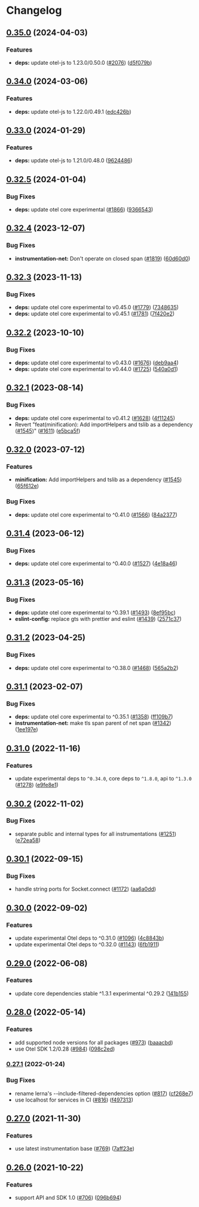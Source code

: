 # Changelog

## [0.35.0](https://github.com/open-telemetry/opentelemetry-js-contrib/compare/instrumentation-net-v0.34.0...instrumentation-net-v0.35.0) (2024-04-03)


### Features

* **deps:** update otel-js to 1.23.0/0.50.0 ([#2076](https://github.com/open-telemetry/opentelemetry-js-contrib/issues/2076)) ([d5f079b](https://github.com/open-telemetry/opentelemetry-js-contrib/commit/d5f079b3992395dcfb3b791c9fdaeefd6d6526f8))

## [0.34.0](https://github.com/open-telemetry/opentelemetry-js-contrib/compare/instrumentation-net-v0.33.0...instrumentation-net-v0.34.0) (2024-03-06)


### Features

* **deps:** update otel-js to 1.22.0/0.49.1 ([edc426b](https://github.com/open-telemetry/opentelemetry-js-contrib/commit/edc426b348bc5f45ff6816bcd5ea7473251a05df))

## [0.33.0](https://github.com/open-telemetry/opentelemetry-js-contrib/compare/instrumentation-net-v0.32.5...instrumentation-net-v0.33.0) (2024-01-29)


### Features

* **deps:** update otel-js to 1.21.0/0.48.0 ([9624486](https://github.com/open-telemetry/opentelemetry-js-contrib/commit/96244869d0fe22e6006fa6ef5e54839e06afb99d))

## [0.32.5](https://github.com/open-telemetry/opentelemetry-js-contrib/compare/instrumentation-net-v0.32.4...instrumentation-net-v0.32.5) (2024-01-04)


### Bug Fixes

* **deps:** update otel core experimental ([#1866](https://github.com/open-telemetry/opentelemetry-js-contrib/issues/1866)) ([9366543](https://github.com/open-telemetry/opentelemetry-js-contrib/commit/9366543f5572e1e976ce176ddeb0b438f6c16c45))

## [0.32.4](https://github.com/open-telemetry/opentelemetry-js-contrib/compare/instrumentation-net-v0.32.3...instrumentation-net-v0.32.4) (2023-12-07)


### Bug Fixes

* **instrumentation-net:** Don't operate on closed span ([#1819](https://github.com/open-telemetry/opentelemetry-js-contrib/issues/1819)) ([60d60d0](https://github.com/open-telemetry/opentelemetry-js-contrib/commit/60d60d0be27f625819d9c4138488fb4d4c0a6b45))

## [0.32.3](https://github.com/open-telemetry/opentelemetry-js-contrib/compare/instrumentation-net-v0.32.2...instrumentation-net-v0.32.3) (2023-11-13)


### Bug Fixes

* **deps:** update otel core experimental to v0.45.0 ([#1779](https://github.com/open-telemetry/opentelemetry-js-contrib/issues/1779)) ([7348635](https://github.com/open-telemetry/opentelemetry-js-contrib/commit/734863562c25cd0497aa3f51eccb2bf8bbd5e711))
* **deps:** update otel core experimental to v0.45.1 ([#1781](https://github.com/open-telemetry/opentelemetry-js-contrib/issues/1781)) ([7f420e2](https://github.com/open-telemetry/opentelemetry-js-contrib/commit/7f420e25a8d396c83fd38101088434210705e365))

## [0.32.2](https://github.com/open-telemetry/opentelemetry-js-contrib/compare/instrumentation-net-v0.32.1...instrumentation-net-v0.32.2) (2023-10-10)


### Bug Fixes

* **deps:** update otel core experimental to v0.43.0 ([#1676](https://github.com/open-telemetry/opentelemetry-js-contrib/issues/1676)) ([deb9aa4](https://github.com/open-telemetry/opentelemetry-js-contrib/commit/deb9aa441dc7d2b0fd5ec11b41c934a1e93134fd))
* **deps:** update otel core experimental to v0.44.0 ([#1725](https://github.com/open-telemetry/opentelemetry-js-contrib/issues/1725)) ([540a0d1](https://github.com/open-telemetry/opentelemetry-js-contrib/commit/540a0d1ff5641522abba560d59a298084f786630))

## [0.32.1](https://github.com/open-telemetry/opentelemetry-js-contrib/compare/instrumentation-net-v0.32.0...instrumentation-net-v0.32.1) (2023-08-14)


### Bug Fixes

* **deps:** update otel core experimental to v0.41.2 ([#1628](https://github.com/open-telemetry/opentelemetry-js-contrib/issues/1628)) ([4f11245](https://github.com/open-telemetry/opentelemetry-js-contrib/commit/4f1124524aee565c3cfbf3975aa5d3d039377621))
* Revert "feat(minification): Add importHelpers and tslib as a dependency ([#1545](https://github.com/open-telemetry/opentelemetry-js-contrib/issues/1545))" ([#1611](https://github.com/open-telemetry/opentelemetry-js-contrib/issues/1611)) ([e5bca5f](https://github.com/open-telemetry/opentelemetry-js-contrib/commit/e5bca5fe5b27adc59c8de8fe4087d38b69d93bd4))

## [0.32.0](https://github.com/open-telemetry/opentelemetry-js-contrib/compare/instrumentation-net-v0.31.4...instrumentation-net-v0.32.0) (2023-07-12)


### Features

* **minification:** Add importHelpers and tslib as a dependency ([#1545](https://github.com/open-telemetry/opentelemetry-js-contrib/issues/1545)) ([65f612e](https://github.com/open-telemetry/opentelemetry-js-contrib/commit/65f612e35c4d67b9935dc3a9155588b35d915482))


### Bug Fixes

* **deps:** update otel core experimental to ^0.41.0 ([#1566](https://github.com/open-telemetry/opentelemetry-js-contrib/issues/1566)) ([84a2377](https://github.com/open-telemetry/opentelemetry-js-contrib/commit/84a2377845c313f0ca68b4de7f3e7a464be68885))

## [0.31.4](https://github.com/open-telemetry/opentelemetry-js-contrib/compare/instrumentation-net-v0.31.3...instrumentation-net-v0.31.4) (2023-06-12)


### Bug Fixes

* **deps:** update otel core experimental to ^0.40.0 ([#1527](https://github.com/open-telemetry/opentelemetry-js-contrib/issues/1527)) ([4e18a46](https://github.com/open-telemetry/opentelemetry-js-contrib/commit/4e18a46396eb2f06e86790dbbd68075c4c2dc83b))

## [0.31.3](https://github.com/open-telemetry/opentelemetry-js-contrib/compare/instrumentation-net-v0.31.2...instrumentation-net-v0.31.3) (2023-05-16)


### Bug Fixes

* **deps:** update otel core experimental to ^0.39.1 ([#1493](https://github.com/open-telemetry/opentelemetry-js-contrib/issues/1493)) ([8ef95bc](https://github.com/open-telemetry/opentelemetry-js-contrib/commit/8ef95bccc2d03302089f256f3d0ee091869b4c44))
* **eslint-config:** replace gts with prettier and eslint ([#1439](https://github.com/open-telemetry/opentelemetry-js-contrib/issues/1439)) ([2571c37](https://github.com/open-telemetry/opentelemetry-js-contrib/commit/2571c371be1b5738442200cab2415b6a04c32aab))

## [0.31.2](https://github.com/open-telemetry/opentelemetry-js-contrib/compare/instrumentation-net-v0.31.1...instrumentation-net-v0.31.2) (2023-04-25)


### Bug Fixes

* **deps:** update otel core experimental to ^0.38.0 ([#1468](https://github.com/open-telemetry/opentelemetry-js-contrib/issues/1468)) ([565a2b2](https://github.com/open-telemetry/opentelemetry-js-contrib/commit/565a2b2c6fde88af3f5401ef6a5a9643d0d66349))

## [0.31.1](https://github.com/open-telemetry/opentelemetry-js-contrib/compare/instrumentation-net-v0.31.0...instrumentation-net-v0.31.1) (2023-02-07)


### Bug Fixes

* **deps:** update otel core experimental to ^0.35.1 ([#1358](https://github.com/open-telemetry/opentelemetry-js-contrib/issues/1358)) ([ff109b7](https://github.com/open-telemetry/opentelemetry-js-contrib/commit/ff109b77928cc9a139a21c63d6b54399bb017fa4))
* **instrumentation-net:** make tls span parent of net span ([#1342](https://github.com/open-telemetry/opentelemetry-js-contrib/issues/1342)) ([1ee197e](https://github.com/open-telemetry/opentelemetry-js-contrib/commit/1ee197ed74e44054b092d0adcdac7f9db1a42737))

## [0.31.0](https://github.com/open-telemetry/opentelemetry-js-contrib/compare/instrumentation-net-v0.30.2...instrumentation-net-v0.31.0) (2022-11-16)


### Features

* update experimental deps to `^0.34.0`, core deps to `^1.8.0`, api to `^1.3.0` ([#1278](https://github.com/open-telemetry/opentelemetry-js-contrib/issues/1278)) ([e9fe8e1](https://github.com/open-telemetry/opentelemetry-js-contrib/commit/e9fe8e13e34f54e96c50525cadeb74ac048c5624))

## [0.30.2](https://github.com/open-telemetry/opentelemetry-js-contrib/compare/instrumentation-net-v0.30.1...instrumentation-net-v0.30.2) (2022-11-02)


### Bug Fixes

* separate public and internal types for all instrumentations ([#1251](https://github.com/open-telemetry/opentelemetry-js-contrib/issues/1251)) ([e72ea58](https://github.com/open-telemetry/opentelemetry-js-contrib/commit/e72ea58cfb888a90590970f63d3a042a8ea3aaf2))

## [0.30.1](https://github.com/open-telemetry/opentelemetry-js-contrib/compare/instrumentation-net-v0.30.0...instrumentation-net-v0.30.1) (2022-09-15)


### Bug Fixes

* handle string ports for Socket.connect ([#1172](https://github.com/open-telemetry/opentelemetry-js-contrib/issues/1172)) ([aa6a0dd](https://github.com/open-telemetry/opentelemetry-js-contrib/commit/aa6a0ddee67730b41630a56d94545ce91c586b14))

## [0.30.0](https://github.com/open-telemetry/opentelemetry-js-contrib/compare/instrumentation-net-v0.29.0...instrumentation-net-v0.30.0) (2022-09-02)


### Features

* update experimental Otel deps to ^0.31.0 ([#1096](https://github.com/open-telemetry/opentelemetry-js-contrib/issues/1096)) ([4c8843b](https://github.com/open-telemetry/opentelemetry-js-contrib/commit/4c8843be14896d1159a622c07eb3a049401ccba1))
* update experimental Otel deps to ^0.32.0 ([#1143](https://github.com/open-telemetry/opentelemetry-js-contrib/issues/1143)) ([6fb1911](https://github.com/open-telemetry/opentelemetry-js-contrib/commit/6fb191139aed2ca763300dcf9adb51121a88f97e))

## [0.29.0](https://github.com/open-telemetry/opentelemetry-js-contrib/compare/instrumentation-net-v0.28.0...instrumentation-net-v0.29.0) (2022-06-08)


### Features

* update core dependencies stable ^1.3.1 experimental ^0.29.2 ([141b155](https://github.com/open-telemetry/opentelemetry-js-contrib/commit/141b155e344980b51264e26b26c117b2113bcef6))

## [0.28.0](https://github.com/open-telemetry/opentelemetry-js-contrib/compare/instrumentation-net-v0.27.1...instrumentation-net-v0.28.0) (2022-05-14)


### Features

* add supported node versions for all packages ([#973](https://github.com/open-telemetry/opentelemetry-js-contrib/issues/973)) ([baaacbd](https://github.com/open-telemetry/opentelemetry-js-contrib/commit/baaacbdd35ca4baab0afae64647aa8c0380ee4b7))
* use Otel SDK 1.2/0.28 ([#984](https://github.com/open-telemetry/opentelemetry-js-contrib/issues/984)) ([098c2ed](https://github.com/open-telemetry/opentelemetry-js-contrib/commit/098c2ed6f9c5ab7bd865685018c0777245aab3b7))

### [0.27.1](https://www.github.com/open-telemetry/opentelemetry-js-contrib/compare/instrumentation-net-v0.27.0...instrumentation-net-v0.27.1) (2022-01-24)


### Bug Fixes

* rename lerna's --include-filtered-dependencies option ([#817](https://www.github.com/open-telemetry/opentelemetry-js-contrib/issues/817)) ([cf268e7](https://www.github.com/open-telemetry/opentelemetry-js-contrib/commit/cf268e7a92b7800ad6dbec9ca77466f9ee03ee1a))
* use localhost for services in CI ([#816](https://www.github.com/open-telemetry/opentelemetry-js-contrib/issues/816)) ([f497313](https://www.github.com/open-telemetry/opentelemetry-js-contrib/commit/f4973133e86549bbca301983085cc67788a10acd))

## [0.27.0](https://www.github.com/open-telemetry/opentelemetry-js-contrib/compare/instrumentation-net-v0.26.0...instrumentation-net-v0.27.0) (2021-11-30)


### Features

* use latest instrumentation base ([#769](https://www.github.com/open-telemetry/opentelemetry-js-contrib/issues/769)) ([7aff23e](https://www.github.com/open-telemetry/opentelemetry-js-contrib/commit/7aff23ebebbe209fa3b78c2e7f513c9cd2231be4))

## [0.26.0](https://www.github.com/open-telemetry/opentelemetry-js-contrib/compare/instrumentation-net-v0.25.0...instrumentation-net-v0.26.0) (2021-10-22)


### Features

* support API and SDK 1.0 ([#706](https://www.github.com/open-telemetry/opentelemetry-js-contrib/issues/706)) ([096b694](https://www.github.com/open-telemetry/opentelemetry-js-contrib/commit/096b694bbc3079f0ab4ee0462869b10eb8185202))
